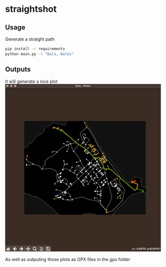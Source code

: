# straightshot
## Usage
Generate a straight path
```bash
pip install -r requirements
python main.py -l "Bala, Wales"
```

## Outputs
It will generate a nice plot
![Alt text](/screenshots/Bala.png "Plot")

As well as outputing those plots as GPX files in the gpx folder